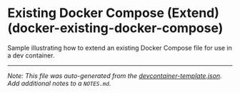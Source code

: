 
# Existing Docker Compose (Extend) (docker-existing-docker-compose)

Sample illustrating how to extend an existing Docker Compose file for use in a dev container.





---

_Note: This file was auto-generated from the [devcontainer-template.json](https://github.com/igewebs/Microsoft-Sovereign-Clouds/blob/main/src/docker-existing-docker-compose/devcontainer-template.json).  Add additional notes to a `NOTES.md`._
